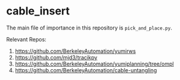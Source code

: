# cable_insert

The main file of importance in this repository is `pick_and_place.py`.

Relevant Repos: 
1. https://github.com/BerkeleyAutomation/yumirws
2. https://github.com/mjd3/tracikpy
3. https://github.com/BerkeleyAutomation/yumiplanning/tree/ompl
4. https://github.com/BerkeleyAutomation/cable-untangling
